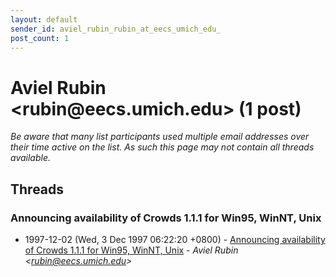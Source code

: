 ```yaml
---
layout: default
sender_id: aviel_rubin_rubin_at_eecs_umich_edu_
post_count: 1
---
```


# Aviel Rubin <rubin<span>@</span>eecs.umich.edu> (1 post)

_Be aware that many list participants used multiple email addresses over their time active on the list. As such this page may not contain all threads available._

## Threads

### Announcing availability of Crowds 1.1.1 for Win95, WinNT, Unix
+ 1997-12-02 (Wed, 3 Dec 1997 06:22:20 +0800) - [Announcing availability of Crowds 1.1.1 for Win95, WinNT, Unix](/archive/1997/12/e27cb409583a5f0fdb2849c7c54689abb5920a4dbd8cac695e0d18e697c40077) - _Aviel Rubin \<rubin@eecs.umich.edu\>_


